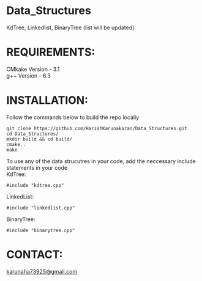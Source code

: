 # Data_Structures
KdTree, Linkedlist, BinaryTree (list will be updated) <br />

# REQUIREMENTS:

CMkake Version - 3.1 <br />
g++ Version    - 6.3 <br />

# INSTALLATION:

Follow the commands below to build the repo locally

```
git clone https://github.com/HarishKarunakaran/Data_Structures.git
cd Data_Structures/
mkdir build && cd build/
cmake.. 
make
```

To use any of the data strucutres in your code, add the neccessary include statements in your code <br />
KdTree:
```
#include "kdtree.cpp"
```

LinkedList:
```
#include "linkedlist.cpp"
```

BinaryTree:
```
#include "binarytree.cpp"
```
# CONTACT:
karunaha73925@gmail.com
